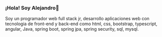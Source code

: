### ¡Hola! Soy Alejandro👋
Soy un programador web full stack jr, desarrollo aplicaciones web con tecnologia de front-end y back-end como html, css, bootstrap, typescript, angular, Java, spring boot, spring jpa, spring security, sql, mysql.
